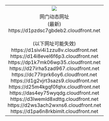 ﻿<table>
  <tr></tr>
  <tr><td colspan=2 align=center><img src="https://d1pzdsc7gbdeb2.cloudfront.net/Up/oGate.jpg" /></td></tr>
  <tr><td colspan=2 align=center>网门动态网址<br/>(最新)
<br>https://d1pzdsc7gbdeb2.cloudfront.net
<br/><br/>(以下网址可能失效)
<br>https://d1sivi4i1zzu8v.cloudfront.net
<br>https://d14i8evel6f6p3.cloudfront.net
<br>https://dp1k7mk06wp35.cloudfront.net
<br>https://d27irha5zad967.cloudfront.net
<br>https://dc77lrprk6oy6.cloudfront.net
<br>https://d1g2vjrt3sazs9.cloudfront.net
<br>https://d25m4kgqf0fqhx.cloudfront.net
<br>https://das4ey75wyqdg.cloudfront.net
<br>https://d3lwemld8xdttg.cloudfront.net
<br>https://d2ws3ach2wxns6.cloudfront.net
<br>https://d1pa6n8rkbimlt.cloudfront.net
    </td>
  </tr>
</table>
